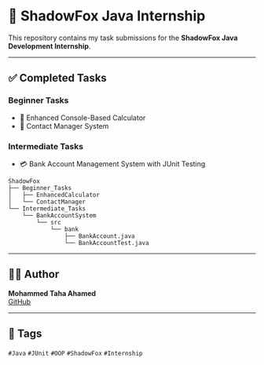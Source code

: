 # 🌟 ShadowFox Java Internship

This repository contains my task submissions for the **ShadowFox Java Development Internship**.

---

## ✅ Completed Tasks

### Beginner Tasks
- 🧮 Enhanced Console-Based Calculator  
- 📇 Contact Manager System

### Intermediate Tasks
- 💳 Bank Account Management System with JUnit Testing

```
ShadowFox
├── Beginner_Tasks
│   ├── EnhancedCalculator
│   └── ContactManager
└── Intermediate_Tasks
    └── BankAccountSystem
        └── src
            └── bank
                ├── BankAccount.java
                └── BankAccountTest.java
```

---

## 👨‍💻 Author

**Mohammed Taha Ahamed**  
[GitHub](https://github.com/MohammedTaha-751)

---

## 📌 Tags

`#Java` `#JUnit` `#OOP` `#ShadowFox` `#Internship`
